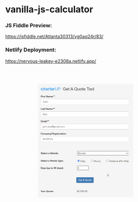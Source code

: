 # vanilla-js-calculator


### JS Fiddle Preview:
https://jsfiddle.net/Atlanta30313/vg0aq24r/83/

### Netlify Deployment:
https://nervous-leakey-e2308a.netlify.app/

<br>
<br>
<p align="center">
  <img src="./preview.png?raw=true" alt="Vanilla JS Quote Calculator" style="width: 300px;"/>
</p>
